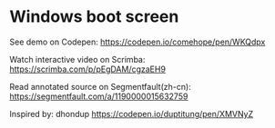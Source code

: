 # Windows boot screen

See demo on Codepen: https://codepen.io/comehope/pen/WKQdpx

Watch interactive video on Scrimba: https://scrimba.com/p/pEgDAM/cgzaEH9

Read annotated source on Segmentfault(zh-cn): https://segmentfault.com/a/1190000015632759

Inspired by: dhondup https://codepen.io/duptitung/pen/XMVNyZ
